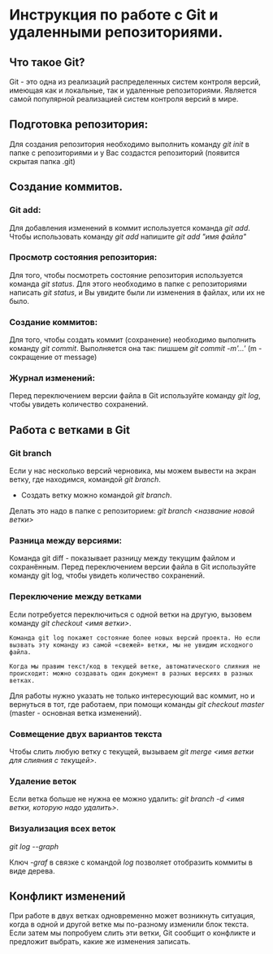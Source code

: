 # Инструкция по работе с Git и удаленными репозиториями.

## Что такое Git?
Git - это одна из реализаций распределенных систем контроля версий, имеющая как и локальные, так и удаленные репозиториями. Является самой популярной реализацией систем контроля версий в мире. 
## Подготовка репозитория: 
Для создания репозитория необходимо выполнить команду *git init* в папке с репозиториями и у Вас создастся репозиторий (появится скрытая папка .git)

## Создание коммитов.

### Git add:
Для добавления изменений в коммит используется команда *git add*. Чтобы использовать команду *git add* напишите *git add "имя файла"* 

### Просмотр состояния репозитория:
Для того, чтобы посмотреть состояние репозитория используется команда *git status*. Для этого необходимо в папке с репозиториями написать *git status*, и Вы увидите были ли изменения в файлах, или их не было.

### Создание коммитов:
Для того, чтобы создать коммит (сохранение) необходимо выполнить команду *git commit*. Выполняется она так: пишшем *git commit -m'...'* (m - сокращение от message) 

### Журнал изменений:
Перед переключением версии файла в Git 
используйте команду *git log*, чтобы увидеть количество сохранений.

## Работа с ветками в Git

### Git branch
Если у нас несколько версий черновика, мы можем вывести на экран ветку, где находимся, командой *git branch*.
* Создать ветку можно командой *git branch*. 

Делать это надо в папке с репозиторием: *git branch <название новой ветки>*

### Разница между версиями:
Команда git diff - показывает разницу между текущим файлом и сохранённым. Перед переключением версии файла в Git используйте команду git log, чтобы увидеть количество сохранений.

### Переключение между ветками
Если потребуется переключиться с одной ветки на другую, вызовем команду *git checkout <имя ветки>*.

    Команда git log покажет состояние более новых версий проекта. Но если вызвать эту команду из самой «свежей» ветки, мы не увидим исходного файла. 

    Когда мы правим текст/код в текущей ветке, автоматического слияния не происходит: можно создавать один документ в разных версиях в разных ветках.

Для работы нужно указать не только 
интересующий вас коммит, но и вернуться в тот, где работаем, при помощи команды *git checkout master* (master - основная ветка изменений).

### Совмещение двух вариантов текста
Чтобы слить любую ветку с текущей, вызываем *git merge <имя ветки для слияния с текущей>*.

### Удаление веток
Если ветка больше не нужна ее можно удалить: *git branch -d <имя ветки, которую надо удалить>*.

### Визуализация всех веток
*git log --graph*

Ключ *-graf* в связке с командой *log* позволяет отобразить коммиты в виде дерева.

## Конфликт изменений 
При работе в двух ветках одновременно может возникнуть ситуация, когда в одной и другой ветке мы по-разному изменили блок текста. 
Если затем мы попробуем слить эти ветки, Git сообщит о конфликте и предложит выбрать, какие же изменения записать.
